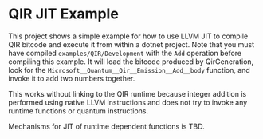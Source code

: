 
# QIR JIT Example

This project shows a simple example for how to use LLVM JIT to compile QIR bitcode and execute it from within 
a dotnet project. Note that you must have compiled `examples/QIR/Development` with the `Add` operation 
before compiling this example. It will load the bitcode produced by QirGeneration, look for the 
`Microsoft__Quantum__Qir__Emission__Add__body` function, and invoke it to add two numbers together.

This works without linking to the QIR runtime because integer addition is performed using native LLVM
instructions and does not try to invoke any runtime functions or quantum instructions.

Mechanisms for JIT of runtime dependent functions is TBD.
